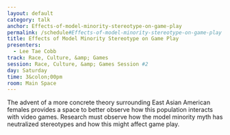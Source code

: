 ```yaml
---
layout: default
category: talk
anchor: Effects-of-model-minority-stereotype-on-game-play
permalink: /schedule#Effects-of-model-minority-stereotype-on-game-play
title: Effects of Model Minority Stereotype on Game Play
presenters:
  - Lee Tae Cobb
track: Race, Culture, &amp; Games
session: Race, Culture, &amp; Games Session #2
day: Saturday
time: 3&colon;00pm
room: Main Space
---
```

The advent of a more concrete theory surrounding East Asian American females provides a space to better observe how this population interacts with video games. Research must observe how the model minority myth has neutralized stereotypes and how this might affect game play. 
